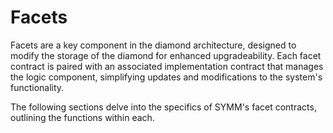 # Facets

Facets are a key component in the diamond architecture, designed to modify the storage of the diamond for enhanced upgradeability. Each facet contract is paired with an associated implementation contract that manages the logic component, simplifying updates and modifications to the system's functionality.

The following sections delve into the specifics of SYMM's facet contracts, outlining the functions within each.&#x20;
